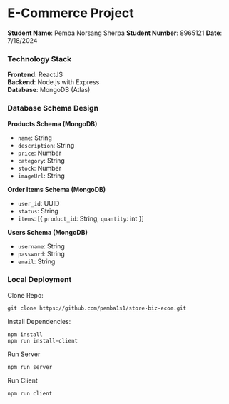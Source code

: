 # E-Commerce Project

**Student Name**: Pemba Norsang Sherpa
**Student Number**: 8965121
**Date**: 7/18/2024

### Technology Stack

**Frontend**: ReactJS  
**Backend**: Node.js with Express  
**Database**: MongoDB (Atlas)

### Database Schema Design

**Products Schema (MongoDB)**

- `name`: String
- `description`: String
- `price`: Number
- `category`: String
- `stock`: Number
- `imageUrl`: String

**Order Items Schema (MongoDB)**

- `user_id`: UUID
- `status`: String
- `items`: [{
  `product_id`: String, `quantity`: int
}]

**Users Schema (MongoDB)**

- `username`: String
- `password`: String
- `email`: String

### Local Deployment
Clone Repo:
````
git clone https://github.com/pemba1s1/store-biz-ecom.git
````
Install Dependencies:
````
npm install
npm run install-client
````
Run Server
````
npm run server
````
Run Client
````
npm run client
````
